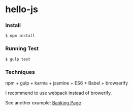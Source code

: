# hello-js

### Install

```
$ npm install
```

### Running Test

```
$ gulp test
```

### Techniques

npm + gulp + karma + jasmine + ES6 + Babel + browserify

I recommend to use webpack instead of browerify.

See another example: [Banking Page](https://github.com/automation-test-training/banking-page)
